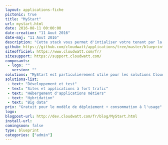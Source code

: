 ```yaml
---
layout: applications-fiche
pictonic: true
title: "MyStart"
url: mystart.html
date: 2016-08-11 00:00:00
date-creation: "11 Aout 2016"
date-maj: "11 Aout 2016"
description: "Cette stack vous permet d'intialiser votre tenant par la création rapide d'une keypair, d'un réseau et d'un security group. Ces ressources sont des pré-requis pour la création d'instances dans le cloud."
github: https://github.com/cloudwatt/applications/tree/master/blueprint-mystart
siteofficiel: https://www.cloudwatt.com/fr/
sitesupport: https://support.cloudwatt.com/
composants:
 - logo: ""
   version: ""
solutions: "MyStart est particulièrement utile pour les solutions Cloudwatt suivantes :"
solutions-list: 
 - text: "Développement et test"
 - text: "Sites et applications à fort trafic"
 - text: "Hébergement d'applications métiers"
 - text: "Hybridation"
 - text: "Big data"
prix: "Gratuit pour le modèle de déploiement + consommation à l'usage"
logo: 
blogpost-url: http://dev.cloudwatt.com/fr/blog/MyStart.html
install-url:
comingsoon: false
type: blueprint
categories: ["admin"]
---
```

